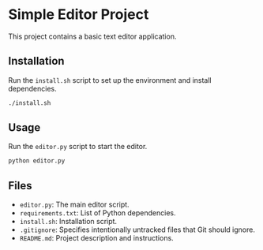 # Simple Editor Project

This project contains a basic text editor application.

## Installation

Run the `install.sh` script to set up the environment and install dependencies.

```bash
./install.sh
```

## Usage

Run the `editor.py` script to start the editor.

```bash
python editor.py
```

## Files

- `editor.py`: The main editor script.
- `requirements.txt`: List of Python dependencies.
- `install.sh`: Installation script.
- `.gitignore`: Specifies intentionally untracked files that Git should ignore.
- `README.md`: Project description and instructions.
